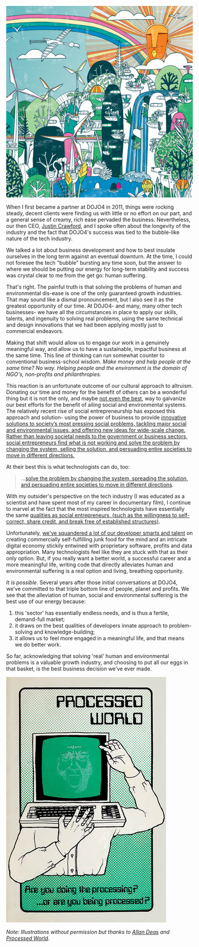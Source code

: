 ![AllanDeas.jpg](assets/b.jpeg) 

When I first became a partner at DOJO4 in 2011, things were rocking steady, decent clients were finding us with little or no effort on our part, and a general sense of creamy, rich ease pervaded the business. Nevertheless, our then CEO, [Justin Crawford](http://hoosteeno.com/), and I spoke often about the longevity of the industry and the fact that DOJO4's success was tied to the bubble-like nature of the tech industry. 

We talked a lot about business development and how to best insulate ourselves in the long term against an eventual downturn. At the time,  I could not foresee the tech "bubble" bursting any time soon, but the answer to where we should be putting our energy for long-term stability and success was crystal clear to me from the get go: human suffering. 

That's right.  The painful truth is that solving the problems of human and environmental dis-ease is one of the only guaranteed growth industries. That may sound like a dismal pronouncement, but I also see it as the greatest opportunity of our time.  At DOJO4- and many, many other tech businesses- we have all the circumstances in place to apply our skills, talents, and ingenuity to solving real problems,  using the same technical and design innovations that we had been applying mostly just to commercial endeavors.

Making that shift would allow us to engage our work in a genuinely meaningful way, and allow us to have a sustainable, impactful business at the same time. This line of thinking can run somewhat counter to conventional business-school wisdom. *Make money and help people at the same time? No way. Helping people and the environment is the domain of NGO's, non-profits and philanthropies.* 

This reaction is an unfortunate outcome of our cultural approach to altruism. Donating our time and money for the benefit of others can be a wonderful thing but it is not the only, and maybe [not even the best](http://dojo4.com/blog/the-problem-with-volunteerism), way to galvanize our best efforts for the benefit of ailing social and environmental systems. The relatively recent rise of social entrepreneurship has exposed this approach and solution- using the power of business to provide [innovative solutions to society’s most pressing social problems, tackling major social and environmental issues, and offering new ideas for wide-scale change. Rather than leaving societal needs to the government or business sectors, social entrepreneurs find what is not working and solve the problem by changing the system, selling the solution, and persuading entire societies to move in different directions.](https://www.ashoka.org/social_entrepreneur)

At their best this is what technologists can do, too: 

> ...[solve the problem by changing the system, spreading the solution, and persuading entire societies to move in different directions](https://www.ashoka.org/social_entrepreneur).

With my outsider's perspective on the tech industry (I was educated as a scientist and have spent most of my career in documentary film), I continue to marvel at the fact that the most inspired technologists have essentially the same [qualities as social entrepreneurs,  (such as the willingness to self-correct, share credit, and break free of established structures)](http://unreasonableinstitute.org/blog/6-characteristics-of-successful-social-entrepreneurs/). 

Unfortunately, [we've squandered a lot of our developer smarts and talent](https://www.youtube.com/watch?v=21Jj2ObZI9M) on creating commercially self-fulfilling junk food for the mind and an intricate digital economy stickily entwined with proprietary software, profits and data appropriation. Many technologists feel like they are stuck with that as their only option. But, if you really want a better world, a successful career and a more meaningful life, writing code that directly alleviates human and environmental suffering is a real option and living, breathing opportunity.

*It is possible*. Several years after those initial conversations at DOJO4, we've committed to that triple bottom line of people, planet and profits. We see that the alleviation of human, social and environmental suffering is the best use of our energy because:

1. this 'sector' has essentially endless needs, and is thus a fertile, demand-full market;
2. it draws on the best qualities of developers innate approach to problem-solving and knowledge-building;
3. it allows us to feel more engaged in a meaningful life, and that means we do better work.

So far, acknowledging that solving 'real' human and environmental problems is a valuable growth industry, and choosing to put all our eggs in that basket, is the best business decision we've ever made.

![ProcessedWorld01.3_36.jpg](assets/c.jpeg) 


*Note: Illustrations without permission but thanks to [Allan Deas](http://www.allandeas.com/) and [Processed World](http://www.thebaffler.com/salvos/world-processor).*

 


